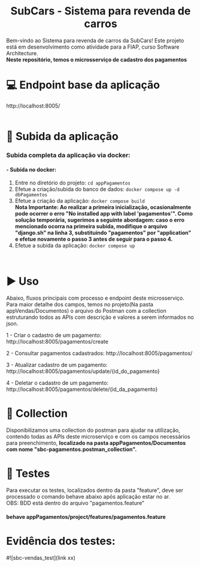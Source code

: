 <h1 align="center"> SubCars - Sistema para revenda de carros </h1>
Bem-vindo ao Sistema para revenda de carros da SubCars! Este projeto está em desenvolvimento como atividade para a FIAP, curso Software Architecture.	
<br/>
<b>Neste repositório, temos o microsserviço de cadastro dos pagamentos</b>

# :computer: Endpoint base da aplicação
http://localhost:8005/
<br/>
<br/>

# :hammer: Subida da aplicação
### Subida completa da aplicação via docker:

#### - Subida no docker:
1. Entre no diretório do projeto: `cd appPagamentos`
2. Efetue a criação/subida do banco de dados: `docker compose up -d dbPagamentos`
3. Efetue a criação da aplicação: `docker compose build`                                                                                                                                                                                                                                                     
      <b>Nota Importante:
      Ao realizar a primeira inicialização, ocasionalmente pode ocorrer o erro "No installed app with label 'pagamentos'". Como solução temporária, sugerimos a seguinte abordagem: caso o erro mencionado ocorra na primeira subida, modifique o arquivo "django.sh" na linha       3, substituindo "pagamentos" por "application" e efetue novamente o passo 3 antes de seguir para o passo 4.</b>
4. Efetue a subida da aplicação: `docker compose up`
<br/>
  
# :arrow_forward: Uso 
Abaixo, fluxos principais com processo e endpoint deste microsserviço. Para maior detalhe dos campos, temos no projeto(Na pasta appVendas/Documentos) o arquivo do Postman com a collection estruturando todos as APIs com descrição e valores a serem informados no json.

1 - Criar o cadastro de um pagamento: http://localhost:8005/pagamentos/create

2 - Consultar pagamentos cadastrados: http://localhost:8005/pagamentos/

3 - Atualizar cadastro de um pagamento: http://localhost:8005/pagamentos/update/{id_do_pagamento}

4 - Deletar o cadastro de um pagamento: http://localhost:8005/pagamentos/delete/{id_da_pagamento}

# :page_with_curl: Collection
Disponibilizamos uma collection do postman para ajudar na utilização, contendo todas as APIs deste microserviço e com os campos necessários para preenchimento, <b>localizado na pasta appPagamentos/Documentos com nome "sbc-pagamentos.postman_collection".</b>

# :test_tube: Testes
Para executar os testes, localizados dentro da pasta "feature", deve ser processado o comando behave abaixo após aplicação estar no ar.
<br/>
OBS: BDD está dentro do arquivo "pagamentos.feature"

#### behave appPagamentos/project/features/pagamentos.feature

# Evidência dos testes:

#![sbc-vendas_test](link xx)
